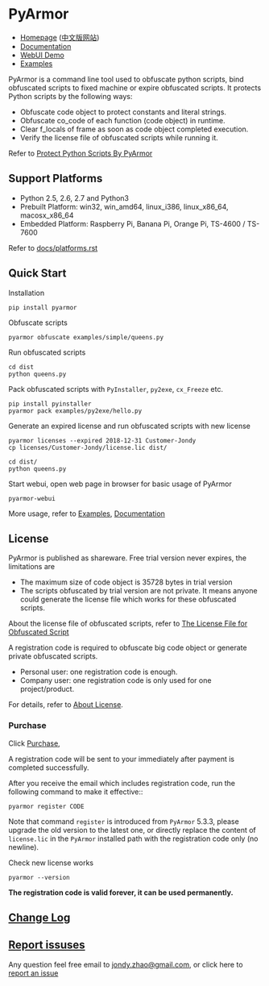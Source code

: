 # PyArmor

* [Homepage](http://pyarmor.dashingsoft.com) ([中文版网站](http://pyarmor.dashingsoft.com/index-zh.html))
* [Documentation](https://pyarmor.readthedocs.io/en/latest/)
* [WebUI Demo](http://pyarmor.dashingsoft.com/demo/index.html)
* [Examples](src/examples)

PyArmor is a command line tool used to obfuscate python scripts, bind
obfuscated scripts to fixed machine or expire obfuscated scripts. It
protects Python scripts by the following ways:

* Obfuscate code object to protect constants and literal strings.
* Obfuscate co_code of each function (code object) in runtime.
* Clear f_locals of frame as soon as code object completed execution.
* Verify the license file of obfuscated scripts while running it.

Refer to [Protect Python Scripts By PyArmor](docs/protect-python-scripts-by-pyarmor.md)

## Support Platforms

- Python 2.5, 2.6, 2.7 and Python3
- Prebuilt Platform: win32, win_amd64, linux_i386, linux_x86_64, macosx_x86_64
- Embedded Platform: Raspberry Pi, Banana Pi, Orange Pi, TS-4600 / TS-7600

Refer to [docs/platforms.rst](docs/platforms.rst)

## Quick Start

Installation

    pip install pyarmor

Obfuscate scripts

    pyarmor obfuscate examples/simple/queens.py

Run obfuscated scripts

    cd dist
    python queens.py

Pack obfuscated scripts with `PyInstaller`, `py2exe`, `cx_Freeze` etc.

    pip install pyinstaller
    pyarmor pack examples/py2exe/hello.py

Generate an expired license and run obfuscated scripts with new license

    pyarmor licenses --expired 2018-12-31 Customer-Jondy
    cp licenses/Customer-Jondy/license.lic dist/

    cd dist/
    python queens.py

Start webui, open web page in browser for basic usage of PyArmor

    pyarmor-webui

More usage, refer to [Examples](src/examples/README.md), [Documentation](https://pyarmor.readthedocs.io/en/latest/)

## License

PyArmor is published as shareware. Free trial version never expires, the limitations are

- The maximum size of code object is 35728 bytes in trial version
- The scripts obfuscated by trial version are not private. It means
  anyone could generate the license file which works for these
  obfuscated scripts.

About the license file of obfuscated scripts, refer to [The License File for Obfuscated Script](https://pyarmor.readthedocs.io/en/latest/understand-obfuscated-scripts.html#the-license-file-for-obfuscated-script)

A registration code is required to obfuscate big code object or
generate private obfuscated scripts.

- Personal user: one registration code is enough.
- Company user: one registration code is only used for one project/product.

For details, refer to [About License](https://pyarmor.readthedocs.io/en/latest/license.html).

### Purchase

Click [Purchase](https://order.shareit.com/cart/add?vendorid=200089125&PRODUCT[300871197]=1),

A registration code will be sent to your immediately after payment is completed successfully.

After you receive the email which includes registration code, run the
following command to make it effective::

    pyarmor register CODE

Note that command `register` is introduced from `PyArmor` 5.3.3,
please upgrade the old version to the latest one, or directly replace
the content of `license.lic` in the `PyArmor` installed path with the
registration code only (no newline).

Check new license works

    pyarmor --version

**The registration code is valid forever, it can be used permanently.**

## [Change Log](docs/change-logs.rst)

## [Report issuses](https://github.com/dashingsoft/pyarmor/issues)

Any question feel free email to <jondy.zhao@gmail.com>, or click here
to [report an issue](https://github.com/dashingsoft/pyarmor/issues)
